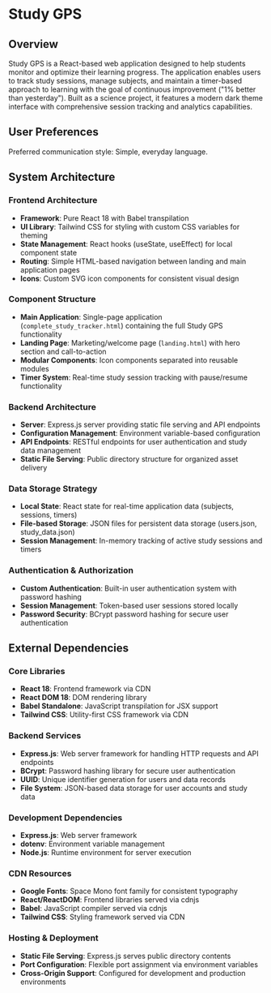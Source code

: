 # Study GPS

## Overview

Study GPS is a React-based web application designed to help students monitor and optimize their learning progress. The application enables users to track study sessions, manage subjects, and maintain a timer-based approach to learning with the goal of continuous improvement ("1% better than yesterday"). Built as a science project, it features a modern dark theme interface with comprehensive session tracking and analytics capabilities.

## User Preferences

Preferred communication style: Simple, everyday language.

## System Architecture

### Frontend Architecture
- **Framework**: Pure React 18 with Babel transpilation
- **UI Library**: Tailwind CSS for styling with custom CSS variables for theming
- **State Management**: React hooks (useState, useEffect) for local component state
- **Routing**: Simple HTML-based navigation between landing and main application pages
- **Icons**: Custom SVG icon components for consistent visual design

### Component Structure
- **Main Application**: Single-page application (`complete_study_tracker.html`) containing the full Study GPS functionality
- **Landing Page**: Marketing/welcome page (`landing.html`) with hero section and call-to-action
- **Modular Components**: Icon components separated into reusable modules
- **Timer System**: Real-time study session tracking with pause/resume functionality

### Backend Architecture
- **Server**: Express.js server providing static file serving and API endpoints
- **Configuration Management**: Environment variable-based configuration
- **API Endpoints**: RESTful endpoints for user authentication and study data management
- **Static File Serving**: Public directory structure for organized asset delivery

### Data Storage Strategy
- **Local State**: React state for real-time application data (subjects, sessions, timers)
- **File-based Storage**: JSON files for persistent data storage (users.json, study_data.json)
- **Session Management**: In-memory tracking of active study sessions and timers

### Authentication & Authorization
- **Custom Authentication**: Built-in user authentication system with password hashing
- **Session Management**: Token-based user sessions stored locally
- **Password Security**: BCrypt password hashing for secure user authentication

## External Dependencies

### Core Libraries
- **React 18**: Frontend framework via CDN
- **React DOM 18**: DOM rendering library
- **Babel Standalone**: JavaScript transpilation for JSX support
- **Tailwind CSS**: Utility-first CSS framework via CDN

### Backend Services
- **Express.js**: Web server framework for handling HTTP requests and API endpoints
- **BCrypt**: Password hashing library for secure user authentication
- **UUID**: Unique identifier generation for users and data records
- **File System**: JSON-based data storage for user accounts and study data

### Development Dependencies
- **Express.js**: Web server framework
- **dotenv**: Environment variable management
- **Node.js**: Runtime environment for server execution

### CDN Resources
- **Google Fonts**: Space Mono font family for consistent typography
- **React/ReactDOM**: Frontend libraries served via cdnjs
- **Babel**: JavaScript compiler served via cdnjs
- **Tailwind CSS**: Styling framework served via CDN

### Hosting & Deployment
- **Static File Serving**: Express.js serves public directory contents
- **Port Configuration**: Flexible port assignment via environment variables
- **Cross-Origin Support**: Configured for development and production environments